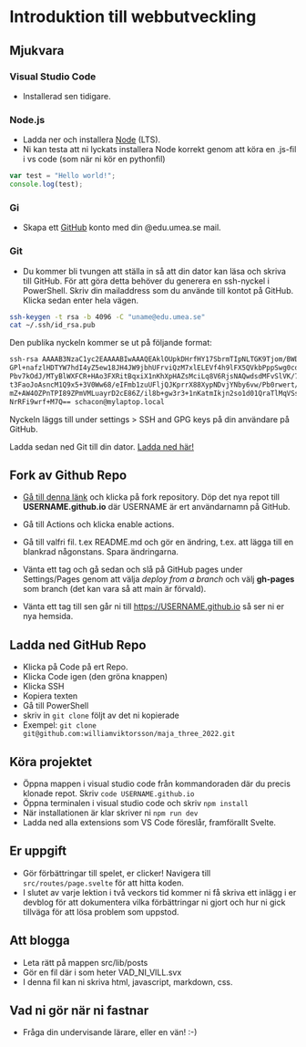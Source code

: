 # Introduktion till webbutveckling

## Mjukvara

### Visual Studio Code

- Installerad sen tidigare.

### Node.js

- Ladda ner och installera [Node](https://nodejs.org/en/) (LTS).
- Ni kan testa att ni lyckats installera Node korrekt genom att köra en .js-fil i vs code (som när ni kör en pythonfil)

```javascript
var test = "Hello world!";
console.log(test);
```


### Gi

- Skapa ett [GitHub](https://github.com/) konto med din @edu.umea.se mail.

### Git

- Du kommer bli tvungen att ställa in så att din dator kan läsa och skriva till GitHub. För att göra detta behöver du generera en ssh-nyckel i PowerShell. Skriv din mailaddress som du använde till kontot på GitHub. Klicka sedan enter hela vägen.

```bash
ssh-keygen -t rsa -b 4096 -C "uname@edu.umea.se"
cat ~/.ssh/id_rsa.pub
```

Den publika nyckeln kommer se ut på följande format:

```bash
ssh-rsa AAAAB3NzaC1yc2EAAAABIwAAAQEAklOUpkDHrfHY17SbrmTIpNLTGK9Tjom/BWDSU
GPl+nafzlHDTYW7hdI4yZ5ew18JH4JW9jbhUFrviQzM7xlELEVf4h9lFX5QVkbPppSwg0cda3
Pbv7kOdJ/MTyBlWXFCR+HAo3FXRitBqxiX1nKhXpHAZsMciLq8V6RjsNAQwdsdMFvSlVK/7XA
t3FaoJoAsncM1Q9x5+3V0Ww68/eIFmb1zuUFljQJKprrX88XypNDvjYNby6vw/Pb0rwert/En
mZ+AW4OZPnTPI89ZPmVMLuayrD2cE86Z/il8b+gw3r3+1nKatmIkjn2so1d01QraTlMqVSsbx
NrRFi9wrf+M7Q== schacon@mylaptop.local
```

Nyckeln läggs till under settings > SSH and GPG keys på din användare på GitHub.

Ladda sedan ned Git till din dator. [Ladda ned här!](https://git-scm.com/downloads)

## Fork av Github Repo

- [Gå till denna länk](https://github.com/williamviktorsson/maja_one_2023_webdev) och klicka på fork repository. Döp det nya repot till **USERNAME.github.io** där USERNAME är ert användarnamn på GitHub.

- Gå till Actions och klicka enable actions.

- Gå till valfri fil. t.ex README.md och gör en ändring, t.ex. att lägga till en blankrad någonstans. Spara ändringarna.

- Vänta ett tag och gå sedan och slå på GitHub pages under Settings/Pages genom att välja _deploy from a branch_ och välj **gh-pages** som branch (det kan vara så att main är förvald).

- Vänta ett tag till sen går ni till https://USERNAME.github.io så ser ni er nya hemsida.

## Ladda ned GitHub Repo

- Klicka på Code på ert Repo.
- Klicka  Code igen (den gröna knappen)
- Klicka SSH
- Kopiera texten
- Gå till PowerShell
- skriv in `git clone` följt av det ni kopierade
- Exempel: `git clone git@github.com:williamviktorsson/maja_three_2022.git`

## Köra projektet

- Öppna mappen i visual studio code från kommandoraden där du precis klonade repot. Skriv `code USERNAME.github.io`
- Öppna terminalen i visual studio code och skriv `npm install`
- När installationen är klar skriver ni `npm run dev`
- Ladda ned alla extensions som VS Code föreslår, framförallt Svelte.

## Er uppgift

- Gör förbättringar till spelet, er clicker! Navigera till `src/routes/page.svelte` för att hitta koden.
- I slutet av varje lektion i två veckors tid kommer ni få skriva ett inlägg i er devblog för att dokumentera vilka förbättringar ni gjort och hur ni gick tillväga för att lösa problem som uppstod.

## Att blogga

- Leta rätt på mappen src/lib/posts
- Gör en fil där i som heter VAD_NI_VILL.svx
- I denna fil kan ni skriva html, javascript, markdown, css.

## Vad ni gör när ni fastnar

- Fråga din undervisande lärare, eller en vän! :-)

##
